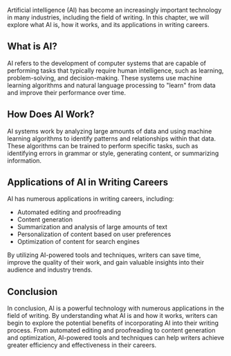 

Artificial intelligence (AI) has become an increasingly important technology in many industries, including the field of writing. In this chapter, we will explore what AI is, how it works, and its applications in writing careers.

What is AI?
-----------

AI refers to the development of computer systems that are capable of performing tasks that typically require human intelligence, such as learning, problem-solving, and decision-making. These systems use machine learning algorithms and natural language processing to "learn" from data and improve their performance over time.

How Does AI Work?
-----------------

AI systems work by analyzing large amounts of data and using machine learning algorithms to identify patterns and relationships within that data. These algorithms can be trained to perform specific tasks, such as identifying errors in grammar or style, generating content, or summarizing information.

Applications of AI in Writing Careers
-------------------------------------

AI has numerous applications in writing careers, including:

* Automated editing and proofreading
* Content generation
* Summarization and analysis of large amounts of text
* Personalization of content based on user preferences
* Optimization of content for search engines

By utilizing AI-powered tools and techniques, writers can save time, improve the quality of their work, and gain valuable insights into their audience and industry trends.

Conclusion
----------

In conclusion, AI is a powerful technology with numerous applications in the field of writing. By understanding what AI is and how it works, writers can begin to explore the potential benefits of incorporating AI into their writing process. From automated editing and proofreading to content generation and optimization, AI-powered tools and techniques can help writers achieve greater efficiency and effectiveness in their careers.


